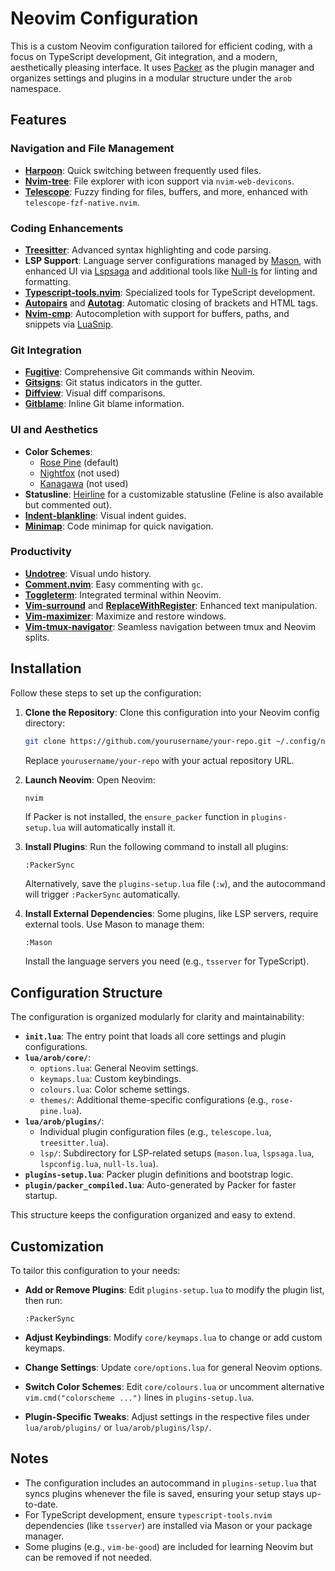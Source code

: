 # Neovim Configuration

This is a custom Neovim configuration tailored for efficient coding, with a focus on TypeScript development, Git integration, and a modern, aesthetically pleasing interface. It uses [Packer](https://github.com/wbthomason/packer.nvim) as the plugin manager and organizes settings and plugins in a modular structure under the `arob` namespace.

## Features

### Navigation and File Management

- **[Harpoon](https://github.com/ThePrimeagen/harpoon)**: Quick switching between frequently used files.
- **[Nvim-tree](https://github.com/nvim-tree/nvim-tree.lua)**: File explorer with icon support via `nvim-web-devicons`.
- **[Telescope](https://github.com/nvim-telescope/telescope.nvim)**: Fuzzy finding for files, buffers, and more, enhanced with `telescope-fzf-native.nvim`.

### Coding Enhancements

- **[Treesitter](https://github.com/nvim-treesitter/nvim-treesitter)**: Advanced syntax highlighting and code parsing.
- **LSP Support**: Language server configurations managed by [Mason](https://github.com/williamboman/mason.nvim), with enhanced UI via [Lspsaga](https://github.com/nvimdev/lspsaga.nvim) and additional tools like [Null-ls](https://github.com/jose-elias-alvarez/null-ls.nvim) for linting and formatting.
- **[Typescript-tools.nvim](https://github.com/pmizio/typescript-tools.nvim)**: Specialized tools for TypeScript development.
- **[Autopairs](https://github.com/windwp/nvim-autopairs)** and **[Autotag](https://github.com/windwp/nvim-ts-autotag)**: Automatic closing of brackets and HTML tags.
- **[Nvim-cmp](https://github.com/hrsh7th/nvim-cmp)**: Autocompletion with support for buffers, paths, and snippets via [LuaSnip](https://github.com/L3MON4D3/LuaSnip).

### Git Integration

- **[Fugitive](https://github.com/tpope/vim-fugitive)**: Comprehensive Git commands within Neovim.
- **[Gitsigns](https://github.com/lewis6991/gitsigns.nvim)**: Git status indicators in the gutter.
- **[Diffview](https://github.com/sindrets/diffview.nvim)**: Visual diff comparisons.
- **[Gitblame](https://github.com/f-person/git-blame.nvim)**: Inline Git blame information.

### UI and Aesthetics

- **Color Schemes**:
  - [Rose Pine](https://github.com/rose-pine/neovim) (default)
  - [Nightfox](https://github.com/EdenEast/nightfox.nvim) (not used)
  - [Kanagawa](https://github.com/rebelot/kanagawa.nvim) (not used)
- **Statusline**: [Heirline](https://github.com/rebelot/heirline.nvim) for a customizable statusline (Feline is also available but commented out).
- **[Indent-blankline](https://github.com/lukas-reineke/indent-blankline.nvim)**: Visual indent guides.
- **[Minimap](https://github.com/wfxr/minimap.vim)**: Code minimap for quick navigation.

### Productivity

- **[Undotree](https://github.com/mbbill/undotree)**: Visual undo history.
- **[Comment.nvim](https://github.com/numToStr/Comment.nvim)**: Easy commenting with `gc`.
- **[Toggleterm](https://github.com/akinsho/toggleterm.nvim)**: Integrated terminal within Neovim.
- **[Vim-surround](https://github.com/tpope/vim-surround)** and **[ReplaceWithRegister](https://github.com/vim-scripts/ReplaceWithRegister)**: Enhanced text manipulation.
- **[Vim-maximizer](https://github.com/szw/vim-maximizer)**: Maximize and restore windows.
- **[Vim-tmux-navigator](https://github.com/christoomey/vim-tmux-navigator)**: Seamless navigation between tmux and Neovim splits.

## Installation

Follow these steps to set up the configuration:

1. **Clone the Repository**:
   Clone this configuration into your Neovim config directory:

   ```bash
   git clone https://github.com/yourusername/your-repo.git ~/.config/nvim
   ```

   Replace `yourusername/your-repo` with your actual repository URL.

2. **Launch Neovim**:
   Open Neovim:

   ```bash
   nvim
   ```

   If Packer is not installed, the `ensure_packer` function in `plugins-setup.lua` will automatically install it.

3. **Install Plugins**:
   Run the following command to install all plugins:

   ```vim
   :PackerSync
   ```

   Alternatively, save the `plugins-setup.lua` file (`:w`), and the autocommand will trigger `:PackerSync` automatically.

4. **Install External Dependencies**:
   Some plugins, like LSP servers, require external tools. Use Mason to manage them:
   ```vim
   :Mason
   ```
   Install the language servers you need (e.g., `tsserver` for TypeScript).

## Configuration Structure

The configuration is organized modularly for clarity and maintainability:

- **`init.lua`**: The entry point that loads all core settings and plugin configurations.
- **`lua/arob/core/`**:
  - `options.lua`: General Neovim settings.
  - `keymaps.lua`: Custom keybindings.
  - `colours.lua`: Color scheme settings.
  - `themes/`: Additional theme-specific configurations (e.g., `rose-pine.lua`).
- **`lua/arob/plugins/`**:
  - Individual plugin configuration files (e.g., `telescope.lua`, `treesitter.lua`).
  - `lsp/`: Subdirectory for LSP-related setups (`mason.lua`, `lspsaga.lua`, `lspconfig.lua`, `null-ls.lua`).
- **`plugins-setup.lua`**: Packer plugin definitions and bootstrap logic.
- **`plugin/packer_compiled.lua`**: Auto-generated by Packer for faster startup.

This structure keeps the configuration organized and easy to extend.

## Customization

To tailor this configuration to your needs:

- **Add or Remove Plugins**:
  Edit `plugins-setup.lua` to modify the plugin list, then run:

  ```vim
  :PackerSync
  ```

- **Adjust Keybindings**:
  Modify `core/keymaps.lua` to change or add custom keymaps.

- **Change Settings**:
  Update `core/options.lua` for general Neovim options.

- **Switch Color Schemes**:
  Edit `core/colours.lua` or uncomment alternative `vim.cmd("colorscheme ...")` lines in `plugins-setup.lua`.

- **Plugin-Specific Tweaks**:
  Adjust settings in the respective files under `lua/arob/plugins/` or `lua/arob/plugins/lsp/`.

## Notes

- The configuration includes an autocommand in `plugins-setup.lua` that syncs plugins whenever the file is saved, ensuring your setup stays up-to-date.
- For TypeScript development, ensure `typescript-tools.nvim` dependencies (like `tsserver`) are installed via Mason or your package manager.
- Some plugins (e.g., `vim-be-good`) are included for learning Neovim but can be removed if not needed.
